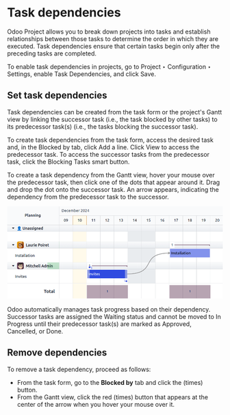 # Task dependencies

Odoo Project allows you to break down projects into tasks and establish relationships between those
tasks to determine the order in which they are executed. Task dependencies ensure that certain tasks
begin only after the preceding tasks are completed.

To enable task dependencies in projects, go to Project ‣ Configuration ‣
Settings, enable Task Dependencies, and click Save.

## Set task dependencies

Task dependencies can be created from the task form or the project's Gantt view by linking the
successor task (i.e., the task blocked by other tasks) to its predecessor task(s) (i.e., the tasks
blocking the successor task).

To create task dependencies from the task form, access the desired task and, in the
Blocked by tab, click Add a line. Click View to access the
predecessor task. To access the successor tasks from the predecessor task, click the
Blocking Tasks smart button.

To create a task dependency from the Gantt view, hover your mouse over the predecessor task, then
click one of the dots that appear around it. Drag and drop the dot onto the successor task. An arrow
appears, indicating the dependency from the predecessor task to the successor.

![Task dependency](../../../../.gitbook/assets/task-dependency.png)

Odoo automatically manages task progress based on their dependency. Successor tasks are assigned the
Waiting status and cannot be moved to In Progress until their predecessor
task(s) are marked as Approved, Cancelled, or Done.

## Remove dependencies

To remove a task dependency, proceed as follows:

- From the task form, go to the **Blocked by** tab and click the <i class="fa fa-times"></i>
  (times) button.
- From the Gantt view, click the red <i class="fa fa-times"></i> (times) button that appears at the
  center of the arrow when you hover your mouse over it.
